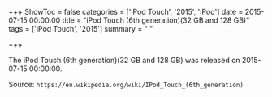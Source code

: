 +++
ShowToc = false
categories = ['iPod Touch', '2015', 'iPod']
date = 2015-07-15 00:00:00
title = "iPod Touch (6th generation)(32 GB and 128 GB)"
tags = ['iPod Touch', '2015']
summary = " "

+++

The iPod Touch (6th generation)(32 GB and 128 GB) was released on 2015-07-15 00:00:00.

Source: `https://en.wikipedia.org/wiki/IPod_Touch_(6th_generation)`


